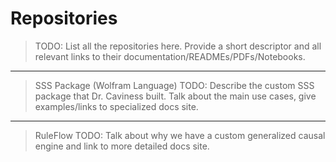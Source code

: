 # Repositories

> TODO: List all the repositories here. Provide a short descriptor and all relevant links to their documentation/READMEs/PDFs/Notebooks.

---

> SSS Package (Wolfram Language) TODO: Describe the custom SSS package that Dr. Caviness built. Talk about the main use cases, give examples/links to specialized docs site.

---

> RuleFlow TODO: Talk about why we have a custom generalized causal engine and link to more detailed docs site.
